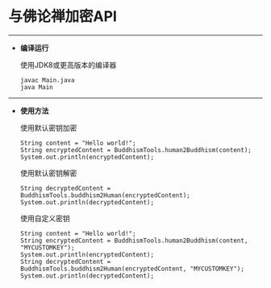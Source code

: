 # 与佛论禅加密API

------

* **编译运行**

	使用JDK8或更高版本的编译器

	```
	javac Main.java
	java Main
	```
	
---


* **使用方法**

	使用默认密钥加密

	```
	String content = "Hello world!";
	String encryptedContent = BuddhismTools.human2Buddhism(content);
	System.out.println(encryptedContent);
	```

	使用默认密钥解密

	```
	String decryptedContent = BuddhismTools.buddhism2Human(encryptedContent);
	System.out.println(decryptedContent);	
	```

	使用自定义密钥
	
	```
	String content = "Hello world!";
	String encryptedContent = BuddhismTools.human2Buddhism(content, "MYCUSTOMKEY");
	System.out.println(encryptedContent);
	String decryptedContent = BuddhismTools.buddhism2Human(encryptedContent, "MYCUSTOMKEY");
	System.out.println(decryptedContent);
	```



